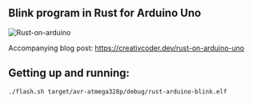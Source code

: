 
## Blink program in Rust for Arduino Uno

![Rust-on-arduino](assets/rust-arduino.gif)

Accompanying blog post: https://creativcoder.dev/rust-on-arduino-uno

## Getting up and running:

```bash
./flash.sh target/avr-atmega328p/debug/rust-arduino-blink.elf
```
